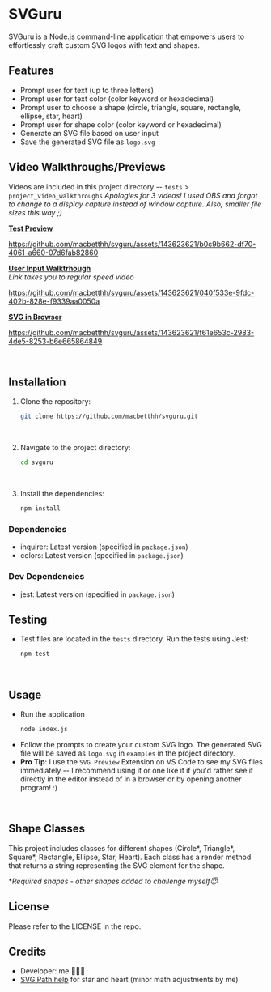 # SVGuru

SVGuru is a Node.js command-line application that empowers users to effortlessly craft custom SVG logos with text and shapes.


## Features

- Prompt user for text (up to three letters)
- Prompt user for text color (color keyword or hexadecimal)
- Prompt user to choose a shape (circle, triangle, square, rectangle, ellipse, star, heart)
- Prompt user for shape color (color keyword or hexadecimal)
- Generate an SVG file based on user input
- Save the generated SVG file as `logo.svg`


## Video Walkthroughs/Previews
Videos are included in this project directory -- `tests` > `project_video_walkthroughs`
*Apologies for 3 videos! I used OBS and forgot to change to a display capture instead of window capture. Also, smaller file sizes this way ;)*

[**Test Preview**](https://drive.google.com/file/d/1bzjRYbOyvtbBMCi6UM9N0Q1d_9kmVYoO/view?usp=sharing)

https://github.com/macbetthh/svguru/assets/143623621/b0c9b662-df70-4061-a660-07d6fab82860


[**User Input Walktrhough**](https://drive.google.com/file/d/199P_wu3bKgLl8Jw2b6w0Glv84mapdDR7/view?usp=sharing) \
*Link takes you to regular speed video*

https://github.com/macbetthh/svguru/assets/143623621/040f533e-9fdc-402b-828e-f9339aa0050a


[**SVG in Browser**](https://drive.google.com/file/d/1o7_T6zbrB3fQuXlkL6I4hQMmKBLdbzjU/view?usp=sharing)

https://github.com/macbetthh/svguru/assets/143623621/f61e653c-2983-4de5-8253-b6e665864849

&nbsp; 

## Installation

1. Clone the repository:
   ```sh
   git clone https://github.com/macbetthh/svguru.git
&nbsp; 

2. Navigate to the project directory:
   ```sh
   cd svguru
&nbsp; 

3. Install the dependencies:
   ```sh
   npm install
### Dependencies

- inquirer: Latest version (specified in `package.json`)
- colors: Latest version (specified in `package.json`)

### Dev Dependencies

- jest: Latest version (specified in `package.json`)
&nbsp; 

## Testing

- Test files are located in the `tests` directory. Run the tests using Jest: 
    ```sh
    npm test
&nbsp; 

## Usage

- Run the application 
   ```sh 
   node index.js
- Follow the prompts to create your custom SVG logo. The generated SVG file will be saved as `logo.svg` in `examples` in the project directory.
&nbsp; 
- **Pro Tip**: I use the `SVG Preview` Extension on VS Code to see my SVG files immediately -- I recommend using it or one like it if you'd rather see it directly in the editor instead of in a browser or by opening another program! :)


&nbsp; 

## Shape Classes
This project includes classes for different shapes (Circle*, Triangle*, Square*, Rectangle, Ellipse, Star, Heart). 
Each class has a render method that returns a string representing the SVG element for the shape.

**Required shapes - other shapes added to challenge myself😇*
&nbsp; 

## License
Please refer to the LICENSE in the repo.
&nbsp; 
## Credits

- Developer: me 💁🏼‍♀️
- [SVG Path help](https://svg-path.com/) for star and heart (minor math adjustments by me)

